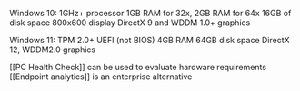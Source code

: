 Windows 10:
1GHz+ processor
1GB RAM for 32x, 2GB RAM for 64x
16GB of disk space
800x600 display
DirectX 9 and WDDM 1.0+ graphics

Windows 11:
TPM 2.0+
UEFI (not BIOS)
4GB RAM
64GB disk space
DirectX 12, WDDM2.0 graphics

[[PC Health Check]] can be used to evaluate hardware requirements
[[Endpoint analytics]] is an enterprise alternative
